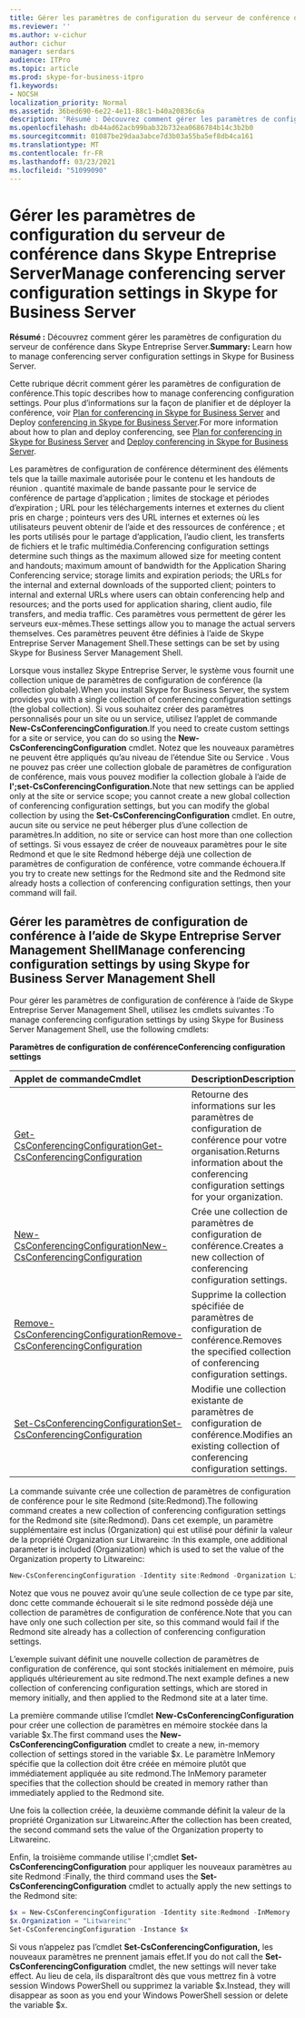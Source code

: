 ```yaml
---
title: Gérer les paramètres de configuration du serveur de conférence dans Skype Entreprise Server
ms.reviewer: ''
ms.author: v-cichur
author: cichur
manager: serdars
audience: ITPro
ms.topic: article
ms.prod: skype-for-business-itpro
f1.keywords:
- NOCSH
localization_priority: Normal
ms.assetid: 36bed690-6e22-4e11-88c1-b40a20836c6a
description: 'Résumé : Découvrez comment gérer les paramètres de configuration du serveur de conférence dans Skype Entreprise Server.'
ms.openlocfilehash: db44ad62acb99bab32b732ea0686784b14c3b2b0
ms.sourcegitcommit: 01087be29daa3abce7d3b03a55ba5ef8db4ca161
ms.translationtype: MT
ms.contentlocale: fr-FR
ms.lasthandoff: 03/23/2021
ms.locfileid: "51099090"
---
```

# <a name="manage-conferencing-server-configuration-settings-in-skype-for-business-server"></a><span data-ttu-id="86df2-103">Gérer les paramètres de configuration du serveur de conférence dans Skype Entreprise Server</span><span class="sxs-lookup"><span data-stu-id="86df2-103">Manage conferencing server configuration settings in Skype for Business Server</span></span>
 
<span data-ttu-id="86df2-104">**Résumé :** Découvrez comment gérer les paramètres de configuration du serveur de conférence dans Skype Entreprise Server.</span><span class="sxs-lookup"><span data-stu-id="86df2-104">**Summary:** Learn how to manage conferencing server configuration settings in Skype for Business Server.</span></span>
  
<span data-ttu-id="86df2-105">Cette rubrique décrit comment gérer les paramètres de configuration de conférence.</span><span class="sxs-lookup"><span data-stu-id="86df2-105">This topic describes how to manage conferencing configuration settings.</span></span> <span data-ttu-id="86df2-106">Pour plus d’informations sur la façon de planifier et de déployer la conférence, voir [Plan for conferencing in Skype for Business Server](../../plan-your-deployment/conferencing/conferencing.md) and Deploy [conferencing in Skype for Business Server](../../deploy/deploy-conferencing/deploy-conferencing.md).</span><span class="sxs-lookup"><span data-stu-id="86df2-106">For more information about how to plan and deploy conferencing, see [Plan for conferencing in Skype for Business Server](../../plan-your-deployment/conferencing/conferencing.md) and [Deploy conferencing in Skype for Business Server](../../deploy/deploy-conferencing/deploy-conferencing.md).</span></span>
  
<span data-ttu-id="86df2-107">Les paramètres de configuration de conférence déterminent des éléments tels que la taille maximale autorisée pour le contenu et les handouts de réunion . quantité maximale de bande passante pour le service de conférence de partage d’application ; limites de stockage et périodes d’expiration ; URL pour les téléchargements internes et externes du client pris en charge ; pointeurs vers des URL internes et externes où les utilisateurs peuvent obtenir de l’aide et des ressources de conférence ; et les ports utilisés pour le partage d’application, l’audio client, les transferts de fichiers et le trafic multimédia.</span><span class="sxs-lookup"><span data-stu-id="86df2-107">Conferencing configuration settings determine such things as the maximum allowed size for meeting content and handouts; maximum amount of bandwidth for the Application Sharing Conferencing service; storage limits and expiration periods; the URLs for the internal and external downloads of the supported client; pointers to internal and external URLs where users can obtain conferencing help and resources; and the ports used for application sharing, client audio, file transfers, and media traffic.</span></span> <span data-ttu-id="86df2-108">Ces paramètres vous permettent de gérer les serveurs eux-mêmes.</span><span class="sxs-lookup"><span data-stu-id="86df2-108">These settings allow you to manage the actual servers themselves.</span></span> <span data-ttu-id="86df2-109">Ces paramètres peuvent être définies à l’aide de Skype Entreprise Server Management Shell.</span><span class="sxs-lookup"><span data-stu-id="86df2-109">These settings can be set by using Skype for Business Server Management Shell.</span></span>
  
<span data-ttu-id="86df2-110">Lorsque vous installez Skype Entreprise Server, le système vous fournit une collection unique de paramètres de configuration de conférence (la collection globale).</span><span class="sxs-lookup"><span data-stu-id="86df2-110">When you install Skype for Business Server, the system provides you with a single collection of conferencing configuration settings (the global collection).</span></span> <span data-ttu-id="86df2-111">Si vous souhaitez créer des paramètres personnalisés pour un site ou un service, utilisez l’applet de commande **New-CsConferencingConfiguration**.</span><span class="sxs-lookup"><span data-stu-id="86df2-111">If you need to create custom settings for a site or service, you can do so using the **New-CsConferencingConfiguration** cmdlet.</span></span> <span data-ttu-id="86df2-112">Notez que les nouveaux paramètres ne peuvent être appliqués qu’au niveau de l’étendue Site ou Service . Vous ne pouvez pas créer une collection globale de paramètres de configuration de conférence, mais vous pouvez modifier la collection globale à l’aide de **l';set-CsConferencingConfiguration.**</span><span class="sxs-lookup"><span data-stu-id="86df2-112">Note that new settings can be applied only at the site or service scope; you cannot create a new global collection of conferencing configuration settings, but you can modify the global collection by using the **Set-CsConferencingConfiguration** cmdlet.</span></span> <span data-ttu-id="86df2-113">En outre, aucun site ou service ne peut héberger plus d’une collection de paramètres.</span><span class="sxs-lookup"><span data-stu-id="86df2-113">In addition, no site or service can host more than one collection of settings.</span></span> <span data-ttu-id="86df2-114">Si vous essayez de créer de nouveaux paramètres pour le site Redmond et que le site Redmond héberge déjà une collection de paramètres de configuration de conférence, votre commande échouera.</span><span class="sxs-lookup"><span data-stu-id="86df2-114">If you try to create new settings for the Redmond site and the Redmond site already hosts a collection of conferencing configuration settings, then your command will fail.</span></span>
  
## <a name="manage-conferencing-configuration-settings-by-using-skype-for-business-server-management-shell"></a><span data-ttu-id="86df2-115">Gérer les paramètres de configuration de conférence à l’aide de Skype Entreprise Server Management Shell</span><span class="sxs-lookup"><span data-stu-id="86df2-115">Manage conferencing configuration settings by using Skype for Business Server Management Shell</span></span>

<span data-ttu-id="86df2-116">Pour gérer les paramètres de configuration de conférence à l’aide de Skype Entreprise Server Management Shell, utilisez les cmdlets suivantes :</span><span class="sxs-lookup"><span data-stu-id="86df2-116">To manage conferencing configuration settings by using Skype for Business Server Management Shell, use the following cmdlets:</span></span>
  
<span data-ttu-id="86df2-117">**Paramètres de configuration de conférence**</span><span class="sxs-lookup"><span data-stu-id="86df2-117">**Conferencing configuration settings**</span></span>

|<span data-ttu-id="86df2-118">**Applet de commande**</span><span class="sxs-lookup"><span data-stu-id="86df2-118">**Cmdlet**</span></span>|<span data-ttu-id="86df2-119">**Description**</span><span class="sxs-lookup"><span data-stu-id="86df2-119">**Description**</span></span>|
|:-----|:-----|
|[<span data-ttu-id="86df2-120">Get-CsConferencingConfiguration</span><span class="sxs-lookup"><span data-stu-id="86df2-120">Get-CsConferencingConfiguration</span></span>](/powershell/module/skype/get-csconferencingconfiguration?view=skype-ps) <br/> |<span data-ttu-id="86df2-121">Retourne des informations sur les paramètres de configuration de conférence pour votre organisation.</span><span class="sxs-lookup"><span data-stu-id="86df2-121">Returns information about the conferencing configuration settings for your organization.</span></span>  <br/> |
|[<span data-ttu-id="86df2-122">New-CsConferencingConfiguration</span><span class="sxs-lookup"><span data-stu-id="86df2-122">New-CsConferencingConfiguration</span></span>](/powershell/module/skype/new-csconferencingconfiguration?view=skype-ps) <br/> |<span data-ttu-id="86df2-123">Crée une collection de paramètres de configuration de conférence.</span><span class="sxs-lookup"><span data-stu-id="86df2-123">Creates a new collection of conferencing configuration settings.</span></span>  <br/> |
|[<span data-ttu-id="86df2-124">Remove-CsConferencingConfiguration</span><span class="sxs-lookup"><span data-stu-id="86df2-124">Remove-CsConferencingConfiguration</span></span>](/powershell/module/skype/remove-csconferencingconfiguration?view=skype-ps) <br/> |<span data-ttu-id="86df2-125">Supprime la collection spécifiée de paramètres de configuration de conférence.</span><span class="sxs-lookup"><span data-stu-id="86df2-125">Removes the specified collection of conferencing configuration settings.</span></span>  <br/> |
|[<span data-ttu-id="86df2-126">Set-CsConferencingConfiguration</span><span class="sxs-lookup"><span data-stu-id="86df2-126">Set-CsConferencingConfiguration</span></span>](/powershell/module/skype/set-csconferencingconfiguration?view=skype-ps) <br/> |<span data-ttu-id="86df2-127">Modifie une collection existante de paramètres de configuration de conférence.</span><span class="sxs-lookup"><span data-stu-id="86df2-127">Modifies an existing collection of conferencing configuration settings.</span></span>  <br/> |
   
<span data-ttu-id="86df2-128">La commande suivante crée une collection de paramètres de configuration de conférence pour le site Redmond (site:Redmond).</span><span class="sxs-lookup"><span data-stu-id="86df2-128">The following command creates a new collection of conferencing configuration settings for the Redmond site (site:Redmond).</span></span> <span data-ttu-id="86df2-129">Dans cet exemple, un paramètre supplémentaire est inclus (Organization) qui est utilisé pour définir la valeur de la propriété Organization sur Litwareinc :</span><span class="sxs-lookup"><span data-stu-id="86df2-129">In this example, one additional parameter is included (Organization) which is used to set the value of the Organization property to Litwareinc:</span></span> 
  
```PowerShell
New-CsConferencingConfiguration -Identity site:Redmond -Organization Litwareinc
```

<span data-ttu-id="86df2-130">Notez que vous ne pouvez avoir qu’une seule collection de ce type par site, donc cette commande échouerait si le site redmond possède déjà une collection de paramètres de configuration de conférence.</span><span class="sxs-lookup"><span data-stu-id="86df2-130">Note that you can have only one such collection per site, so this command would fail if the Redmond site already has a collection of conferencing configuration settings.</span></span> 
  
<span data-ttu-id="86df2-131">L’exemple suivant définit une nouvelle collection de paramètres de configuration de conférence, qui sont stockés initialement en mémoire, puis appliqués ultérieurement au site redmond.</span><span class="sxs-lookup"><span data-stu-id="86df2-131">The next example defines a new collection of conferencing configuration settings, which are stored in memory initially, and then applied to the Redmond site at a later time.</span></span> 
  
<span data-ttu-id="86df2-132">La première commande utilise l’cmdlet **New-CsConferencingConfiguration** pour créer une collection de paramètres en mémoire stockée dans la variable $x.</span><span class="sxs-lookup"><span data-stu-id="86df2-132">The first command uses the **New-CsConferencingConfiguration** cmdlet to create a new, in-memory collection of settings stored in the variable $x.</span></span> <span data-ttu-id="86df2-133">Le paramètre InMemory spécifie que la collection doit être créée en mémoire plutôt que immédiatement appliquée au site redmond.</span><span class="sxs-lookup"><span data-stu-id="86df2-133">The InMemory parameter specifies that the collection should be created in memory rather than immediately applied to the Redmond site.</span></span>
  
<span data-ttu-id="86df2-134">Une fois la collection créée, la deuxième commande définit la valeur de la propriété Organization sur Litwareinc.</span><span class="sxs-lookup"><span data-stu-id="86df2-134">After the collection has been created, the second command sets the value of the Organization property to Litwareinc.</span></span> 
  
<span data-ttu-id="86df2-135">Enfin, la troisième commande utilise l';cmdlet **Set-CsConferencingConfiguration** pour appliquer les nouveaux paramètres au site Redmond :</span><span class="sxs-lookup"><span data-stu-id="86df2-135">Finally, the third command uses the **Set-CsConferencingConfiguration** cmdlet to actually apply the new settings to the Redmond site:</span></span>
  
```PowerShell
$x = New-CsConferencingConfiguration -Identity site:Redmond -InMemory
$x.Organization = "Litwareinc"
Set-CsConferencingConfiguration -Instance $x
```

<span data-ttu-id="86df2-136">Si vous n’appelez pas l’cmdlet **Set-CsConferencingConfiguration,** les nouveaux paramètres ne prennent jamais effet.</span><span class="sxs-lookup"><span data-stu-id="86df2-136">If you do not call the **Set-CsConferencingConfiguration** cmdlet, the new settings will never take effect.</span></span> <span data-ttu-id="86df2-137">Au lieu de cela, ils disparaîtront dès que vous mettrez fin à votre session Windows PowerShell ou supprimez la variable $x.</span><span class="sxs-lookup"><span data-stu-id="86df2-137">Instead, they will disappear as soon as you end your Windows PowerShell session or delete the variable $x.</span></span>

